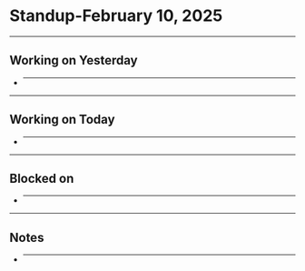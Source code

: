 # Standup-February 10, 2025

---

## Working on Yesterday

- ***

---

## Working on Today

- ***

---

## Blocked on

- ***

---

## Notes

- ***
